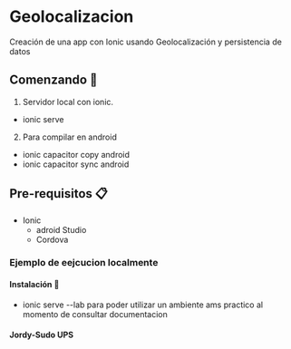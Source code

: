 # Geolocalizacion
Creación de una app con Ionic usando Geolocalización y persistencia de datos

## Comenzando 🚀

1. Servidor local con ionic.
 - ionic serve
 2. Para compilar en android 
  - ionic capacitor copy android
  - ionic capacitor sync android
  
## Pre-requisitos 📋
- Ionic
  - adroid Studio
   - Cordova
### Ejemplo de eejcucion localmente
 #### Instalación 🔧
  - ionic serve --lab para poder utilizar un ambiente ams practico al momento de consultar documentacion
  

#### Jordy-Sudo UPS
